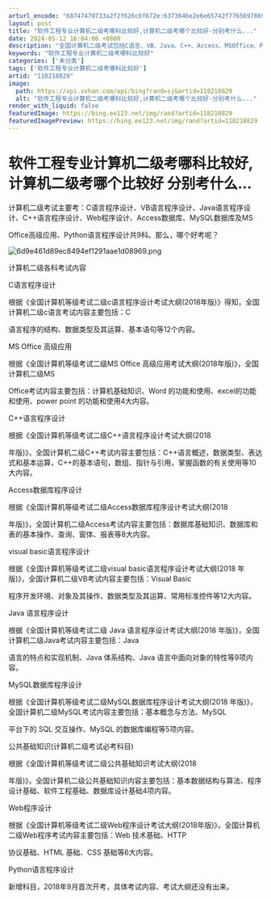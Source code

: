 ```yaml
---
arturl_encode: "68747470733a2f2f626c6f672e:6373646e2e6e65742f77656978696e5f33353038323935302f:61727469636c652f64657461696c732f313138323138383239"
layout: post
title: "软件工程专业计算机二级考哪科比较好,计算机二级考哪个比较好-分别考什么..."
date: 2024-05-12 16:04:06 +0800
description: "全国计算机二级考试包括C语言、VB、Java、C++、Access、MSOffice、Python、"
keywords: "软件工程专业计算机二级考哪科比较好"
categories: ['未分类']
tags: ['软件工程专业计算机二级考哪科比较好']
artid: "118218829"
image:
  path: https://api.vvhan.com/api/bing?rand=sj&artid=118218829
  alt: "软件工程专业计算机二级考哪科比较好,计算机二级考哪个比较好-分别考什么..."
render_with_liquid: false
featuredImage: https://bing.ee123.net/img/rand?artid=118218829
featuredImagePreview: https://bing.ee123.net/img/rand?artid=118218829
---
```


# 软件工程专业计算机二级考哪科比较好,计算机二级考哪个比较好 分别考什么...

计算机二级考试主要考：C语言程序设计、VB语言程序设计、Java语言程序设计、C++语言程序设计、Web程序设计、Access数据库、MySQL数据库及MS

Office高级应用、Python语言程序设计共9科。那么，哪个好考呢？

![6d9e461d89ec8494ef1291aae1d08969.png](https://i-blog.csdnimg.cn/blog_migrate/7a83308533470cd8023605437b0b9fb7.jpeg)

计算机二级各科考试内容

C语言程序设计

根据《全国计算机等级考试二级c语言程序设计考试大纲(2018年版)》得知，全国计算机二级c语言考试内容主要包括：C

语言程序的结构、数据类型及其运算、基本语句等12个内容。

MS Office 高级应用

根据《全国计算机等级考试二级MS Office 高级应用考试大纲(2018年版)》，全国计算机二级MS

Office考试内容主要包括：计算机基础知识、Word 的功能和使用、excel的功能和使用、power point 的功能和使用4大内容。

C++语言程序设计

根据《全国计算机等级考试二级C++语言程序设计考试大纲(2018

年版)》，全国计算机二级C++考试内容主要包括：C++语言概述，数据类型、表达式和基本运算，C++的基本语句，数组、指针与引用，掌握函数的有关使用等10大内容。

Access数据库程序设计

根据《全国计算机等级考试二级Access数据库程序设计考试大纲(2018

年版)》，全国计算机二级Access考试内容主要包括：数据库基础知识、数据库和表的基本操作、查询、窗体、报表等8大内容。

visual basic语言程序设计

根据《全国计算机等级考试二级visual basic语言程序设计考试大纲(2018 年版)》，全国计算机二级VB考试内容主要包括：Visual Basic

程序开发环境、对象及其操作、数据类型及其运算、常用标准控件等12大内容。

Java 语言程序设计

根据《全国计算机等级考试二级 Java 语言程序设计考试大纲(2018 年版)》，全国计算机二级Java考试内容主要包括：Java

语言的特点和实现机制、Java 体系结构、Java 语言中面向对象的特性等9项内容。

MySQL数据库程序设计

根据《全国计算机等级考试二级MySQL数据库程序设计考试大纲(2018 年版)》，全国计算机二级MySQL考试内容主要包括：基本概念与方法、MySQL

平台下的 SQL 交互操作、MySQL 的数据库编程等5项内容。

公共基础知识(计算机二级考试必考科目)

根据《全国计算机等级考试二级公共基础知识考试大纲(2018

年版)》，全国计算机二级公共基础知识内容主要包括：基本数据结构与算法、程序设计基础、软件工程基础、数据库设计基础4项内容。

Web程序设计

根据《全国计算机等级考试二级Web程序设计考试大纲(2018年版)》，全国计算机二级Web程序考试内容主要包括：Web 技术基础、HTTP

协议基础、HTML 基础、CSS 基础等6大内容。

Python语言程序设计

新增科目，2018年9月首次开考，具体考试内容、考试大纲还没有出来。